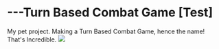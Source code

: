 # ---Turn Based Combat Game [Test]
My pet project.  Making a Turn Based Combat Game, hence the name!  That's Incredible.
![](https://cdn.staticneo.com/ew/thumb/2/2a/Boss_-_Cdrall.jpg/662px-Boss_-_Cdrall.jpg)
